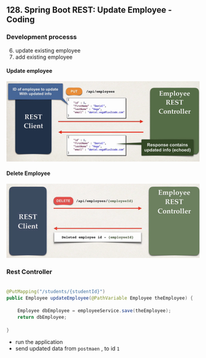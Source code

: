 ## 128. Spring Boot REST: Update Employee - Coding

### Development processs 
6. update existing employee
7. add existing employee


#### Update employee 
![img.png](img.png)

#### Delete Employee 
![img_1.png](img_1.png)

### Rest Controller 
```java

@PutMapping("/students/{studentId}")
public Employee updateEmployee(@PathVariable Employee theEmployee) {
    
    Employee dbEmployee = employeeService.save(theEmployee); 
    return dbEmployee; 
    
}
```
* run the application
* send updated data from `postmaen` , to id `1` 

